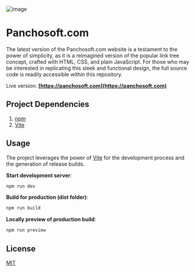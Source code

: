 ![image](https://user-images.githubusercontent.com/415730/218347483-c3096b4c-4911-4883-b18f-b21e327ff08e.png)

# Panchosoft.com

The latest version of the Panchosoft.com website is a testament to the power of simplicity, as it is a reimagined version of the popular link tree concept, crafted with HTML, CSS, and plain JavaScript. For those who may be interested in replicating this sleek and functional design, the full source code is readily accessible within this repository.

Live version: **[https://panchosoft.com](https://panchosoft.com)**

## Project Dependencies

1) [npm](https://www.npmjs.com/)
2) [Vite](https://vitejs.dev/)


## Usage
The project leverages the power of [Vite](https://vitejs.dev/) for the development process and the generation of release builds.

**Start development server**:

```bash
npm run dev
```

**Build for production (dist folder)**:

```bash
npm run build
```

**Locally preview of production build**:

```bash
npm run preview
```

## License

[MIT](https://choosealicense.com/licenses/mit/)
